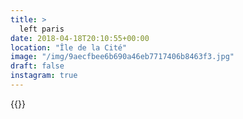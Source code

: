 ```yaml
---
title: >
  left paris
date: 2018-04-18T20:10:55+00:00
location: "Île de la Cité"
image: "/img/9aecfbee6b690a46eb7717406b8463f3.jpg"
draft: false
instagram: true
---
```


{{<photo src="/img/9aecfbee6b690a46eb7717406b8463f3.jpg">}}
